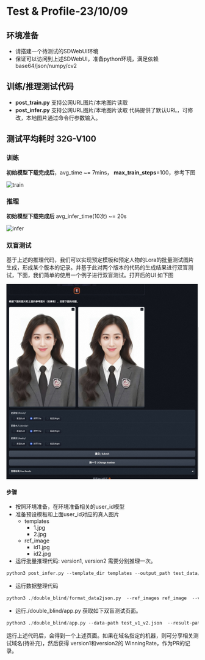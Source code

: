 # Test & Profile-23/10/09
## 环境准备
- 请搭建一个待测试的SDWebUI环境
- 保证可以访问到上述SDWebUI，准备python环境，满足依赖 base64/json/numpy/cv2

## 训练/推理测试代码
- **post_train.py** 支持公网URL图片/本地图片读取
- **post_infer.py** 支持公网URL图片/本地图片读取
代码提供了默认URL，可修改，本地图片通过命令行参数输入。


## 测试平均耗时 32G-V100
### 训练
**初始模型下载完成后**，avg_time ~= 7mins， **max_train_steps**=100，参考下图


![train](https://pai-vision-data-inner.oss-accelerate.aliyuncs.com/data/easyphoto/reademe/train.png)

### 推理
**初始模型下载完成后** avg_infer_time(10次) ~= 20s


![infer](https://pai-vision-data-inner.oss-accelerate.aliyuncs.com/data/easyphoto/reademe/infer.png)


### 双盲测试
基于上述的推理代码，我们可以实现预定模板和预定人物的Lora的批量测试图片生成，形成某个版本的记录。并基于此对两个版本的代码的生成结果进行双盲测试，下面，我们简单的使用一个例子进行双盲测试。打开后的UI 如下图

![overview](../images/double_blindui.jpg)

#### 步骤
- 按照环境准备，在环境准备相关的user_id模型
- 准备预设模板和上面user_id对应的真人图片
    - templates
        - 1.jpg
        - 2.jpg
    - ref_image
        - id1.jpg
        - id2.jpg
- 运行批量推理代码: version1, version2 需要分别推理一次。
```python
python3 post_infer.py --template_dir templates --output_path test_data/version1 --user_ids your_id
```
- 运行数据整理代码
```python
python3 ./double_blind/format_data2json.py  --ref_images ref_image  --version1_dir test_data/version1 --version2_dir test_data/version2 --output_json test_v1_v2.json
```
- 运行./double_blind/app.py 获取如下双盲测试页面。
```python
python3 ./double_blind/app.py --data-path test_v1_v2.json  --result-path ./result.jsonl
```
运行上述代码后，会得到一个上述页面。如果在域名指定的机器，则可分享相关测试域名(待补充)，然后获得 version1和version2的 WinningRate，作为PR的记录。
